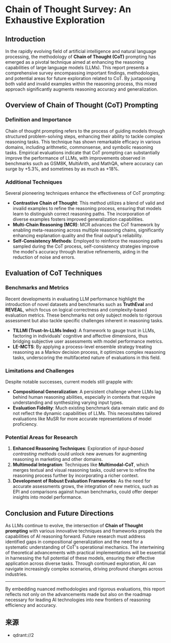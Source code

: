# Chain of Thought Survey: An Exhaustive Exploration

## Introduction
In the rapidly evolving field of artificial intelligence and natural language processing, the methodology of **Chain of Thought (CoT)** prompting has emerged as a pivotal technique aimed at enhancing the reasoning capabilities of large language models (LLMs). This report presents a comprehensive survey encompassing important findings, methodologies, and potential areas for future exploration related to CoT. By juxtaposing both valid and invalid examples within the reasoning process, this mixed approach significantly augments reasoning accuracy and generalization.

## Overview of Chain of Thought (CoT) Prompting
### Definition and Importance
Chain of thought prompting refers to the process of guiding models through structured problem-solving steps, enhancing their ability to tackle complex reasoning tasks. This technique has shown remarkable efficacy in various domains, including arithmetic, commonsense, and symbolic reasoning tasks. Empirical evaluations indicate that CoT prompting can substantially improve the performance of LLMs, with improvements observed in benchmarks such as GSM8K, MultiArith, and MathQA, where accuracy can surge by +5.3%, and sometimes by as much as +18%.

### Additional Techniques
Several pioneering techniques enhance the effectiveness of CoT prompting:
- **Contrastive Chain of Thought**: This method utilizes a blend of valid and invalid examples to refine the reasoning process, ensuring that models learn to distinguish correct reasoning paths. The incorporation of diverse examples fosters improved generalization capabilities.
- **Multi-Chain Reasoning (MCR)**: MCR advances the CoT framework by enabling meta-reasoning across multiple reasoning chains, significantly enhancing explanation quality and the final output's reliability.
- **Self-Consistency Methods**: Employed to reinforce the reasoning paths sampled during the CoT process, self-consistency strategies improve the model's accuracy through iterative refinements, aiding in the reduction of noise and errors.

## Evaluation of CoT Techniques
### Benchmarks and Metrics
Recent developments in evaluating LLM performance highlight the introduction of novel datasets and benchmarks such as **TruthEval** and **REVEAL**, which focus on logical correctness and complexity-based evaluation metrics. These benchmarks not only subject models to rigorous assessment but also tackle specific challenges inherent in reasoning tasks.
- **TILLMI (Trust-In-LLMs Index)**: A framework to gauge trust in LLMs, factoring in individuals' cognitive and affective dimensions, thus bridging subjective user assessments with model performance metrics.
- **LE-MCTS**: By applying a process-level ensemble strategy treating reasoning as a Markov decision process, it optimizes complex reasoning tasks, underscoring the multifaceted nature of evaluations in this field.

### Limitations and Challenges
Despite notable successes, current models still grapple with:
- **Compositional Generalization**: A persistent challenge where LLMs lag behind human reasoning abilities, especially in contexts that require understanding and synthesizing varying input types.
- **Evaluation Fidelity**: Much existing benchmark data remain static and do not reflect the dynamic capabilities of LLMs. This necessitates tailored evaluations like MuSR for more accurate representations of model proficiency.

### Potential Areas for Research
1. **Enhanced Reasoning Techniques**: Exploration of *input-based contrasting methods* could unlock new avenues for augmenting reasoning in marketing and other domains.
2. **Multimodal Integration**: Techniques like **Multimodal-CoT**, which merges textual and visual reasoning tasks, could serve to refine the reasoning process further by incorporating a richer context.
3. **Development of Robust Evaluation Frameworks**: As the need for accurate assessments grows, the integration of new metrics, such as EPI and comparisons against human benchmarks, could offer deeper insights into model performance.

## Conclusion and Future Directions
As LLMs continue to evolve, the intersection of **Chain of Thought prompting** with various innovative techniques and frameworks propels the capabilities of AI reasoning forward. Future research must address identified gaps in compositional generalization and the need for a systematic understanding of CoT's operational mechanics. The intertwining of theoretical advancements with practical implementations will be essential in harnessing the full potential of these models, ensuring their effective application across diverse tasks. Through continued exploration, AI can navigate increasingly complex scenarios, driving profound changes across industries.

---

By embedding nuanced methodologies and rigorous evaluations, this report reflects not only on the advancements made but also on the roadmap necessary for leading AI technologies into new frontiers of reasoning efficiency and accuracy.

## 来源

- qdrant://2